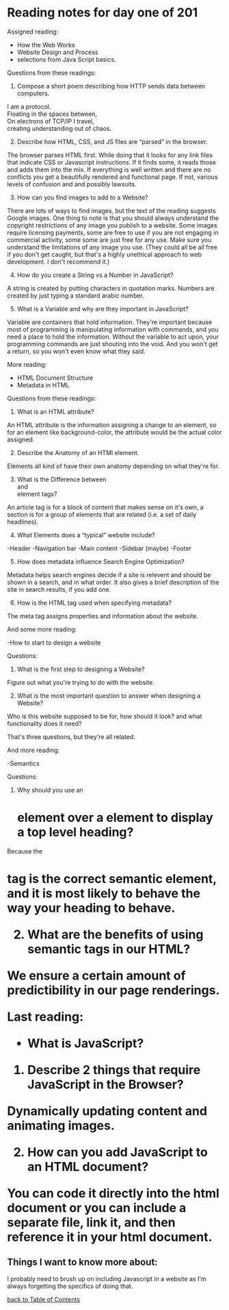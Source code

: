 # Reading notes for day one of 201

Assigned reading:

- How the Web Works
- Website Design and Process
- selections from Java Script basics.

Questions from these readings:

1. Compose a short poem describing how HTTP sends data between computers.

I am a protocol.  
Floating in the spaces between,  
On electrons of TCP/IP I travel,  
creating understanding out of chaos. 

2. Describe how HTML, CSS, and JS files are “parsed” in the browser.

The browser parses HTML first. While doing that it looks for any link files that indicate CSS or Javascript instructions. If it finds some, it reads those and adds them into the mix. If everything is well written and there are no conflicts you get a beautifully rendered and functional page. If not, various levels of confusion and and possibly lawsuits.

3. How can you find images to add to a Website?

There are lots of ways to find images, but the text of the reading suggests Google images. One thing to note is that you should always understand the copyright restrictions of any image you publish to a website. Some images require licensing payments, some are free to use if you are not engaging in commercial activity, some  some are just free for any use. Make sure you understand the limitations of any image you use. (They could all be all free if you don't get caught, but that's a highly unethical approach to web development. I don't recommend it.)

4. How do you create a String vs a Number in JavaScript?
 
A string is created by putting characters in quotation marks. Numbers are created by just typing a standard arabic number. 

5. What is a Variable and why are they important in JavaScript?

Variable are containers that hold information. They're important because most of programming is manipulating information with commands, and you need a place to hold the information. Without the variable to act upon, your programming commands are just shouting into the void. And you won't get a return, so you won't even know what they said.

More reading: 

- HTML Document Structure
- Metadata in HTML

Questions from these readings:

1. What is an HTML attribute?

An HTML attribute is the information assigning a change to an element, so for an element like background-color, the attribute would be the actual color assigned. 

2. Describe the Anatomy of an HTMl element.

Elements all kind of have their own anatomy depending on what they're for.

3. What is the Difference between <article> and <section> element tags?

An article tag is for a block of content that makes sense on it's own, a section is for a group of elements that are related (i.e. a set of daily headlines).

4. What Elements does a “typical” website include?

-Header
-Navigation bar
-Main content
-Sidebar (maybe)
-Footer

5. How does metadata influence Search Engine Optimization?

Metadata helps search engines decide if a site is relevent and should be shown in a search, and in what order. It also gives a brief description of the site in search results, if you add one.

6. How is the <meta> HTML tag used when specifying metadata?

The meta tag assigns properties and information about the website.

And some more reading:

-How to start to design a website

Questions:

1. What is the first step to designing a Website? 

Figure out what you're trying to do with the website.

2. What is the most important question to answer when designing a Website?

Who is this website supposed to be for, how should it look? and what functionality does it need?

That's three questions, but they're all related.

And more reading:

-Semantics

Questions:

1. Why should you use an <h1> element over a <span> element to display a top level heading?

Because the <h1> tag is the correct semantic element, and it is most likely to behave the way your heading to behave.

2. What are the benefits of using semantic tags in our HTML?

We ensure a certain amount of predictibility in our page renderings.

Last reading:

- What is JavaScript?

1. Describe 2 things that require JavaScript in the Browser?

Dynamically updating content and animating images.

2. How can you add JavaScript to an HTML document?

You can code it directly into the html document or you can include a separate file, link it, and then reference it in your html document. 

## Things I want to know more about:

I probably need to brush up on including Javascript in a website as I'm always forgetting the specifics of doing that.


[back to Table of Contents](./README.md)